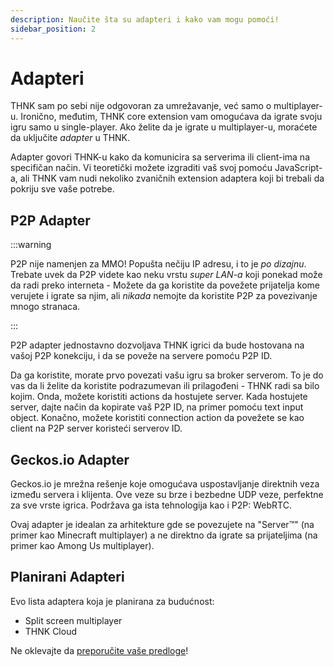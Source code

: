 ```yaml
---
description: Naučite šta su adapteri i kako vam mogu pomoći!
sidebar_position: 2
---
```


# Adapteri

THNK sam po sebi nije odgovoran za umrežavanje, već samo o multiplayer-u. Ironično, međutim, THNK core extension vam omogućava da igrate svoju igru samo u single-player. Ako želite da je igrate u multiplayer-u, moraćete da uključite _adapter_ u THNK.

Adapter govori THNK-u kako da komunicira sa serverima ili client-ima na specifičan način. Vi teoretički možete izgraditi vaš svoj pomoću JavaScript-a, ali THNK vam nudi nekoliko zvaničnih extension adaptera koji bi trebali da pokriju sve vaše potrebe.

## P2P Adapter

:::warning

P2P nije namenjen za MMO! Popušta nečiju IP adresu, i to je _po dizajnu_. Trebate uvek da P2P videte kao neku vrstu _super LAN-a_ koji ponekad može da radi preko interneta - Možete da ga koristite da povežete prijatelja kome verujete i igrate sa njim, ali _nikada_ nemojte da koristite P2P za povezivanje mnogo stranaca.

:::

P2P adapter jednostavno dozvoljava THNK igrici da bude hostovana na vašoj P2P konekciju, i da se poveže na servere pomoću P2P ID.

Da ga koristite, morate prvo povezati vašu igru sa broker serverom. To je do vas da li želite da koristite podrazumevan ili prilagođeni - THNK radi sa bilo kojim. Onda, možete koristiti actions da hostujete server. Kada hostujete server, dajte način da kopirate vaš P2P ID, na primer pomoću text input object. Konačno, možete koristiti connection action da povežete se kao client na P2P server koristeći serverov ID.

## Geckos.io Adapter

Geckos.io je mrežna rešenje koje omogućava uspostavljanje direktnih veza između servera i klijenta. Ove veze su brze i bezbedne UDP veze, perfektne za sve vrste igrica. Podržava ga ista tehnologija kao i P2P: WebRTC.

Ovaj adapter je idealan za arhitekture gde se povezujete na "Server™" (na primer kao Minecraft multiplayer) a ne direktno da igrate sa prijateljima (na primer kao Among Us multiplayer).

## Planirani Adapteri

Evo lista adaptera koja je planirana za budućnost:

- Split screen multiplayer
- THNK Cloud

Ne oklevajte da [preporučite vaše predloge](https://github.com/arthuro555/THNK/issues/new)!
